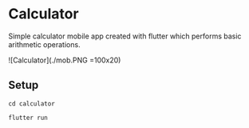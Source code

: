 # Calculator
Simple calculator mobile app created with flutter which performs basic arithmetic operations.

![Calculator](./mob.PNG =100x20)

## Setup
`cd calculator`

`flutter run`
